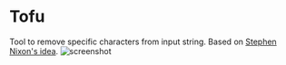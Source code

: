 # Tofu
Tool to remove specific characters from input string. Based on [Stephen Nixon's idea](https://typefloundry.com/manipulate-strings-with-python.html).
![screenshot](https://github.com/jtanadi/RoboFontScripts/blob/master/tofu/x-Screenshots/Screen%20Shot%202017-10-31%20at%205.01.38%20PM.png)
